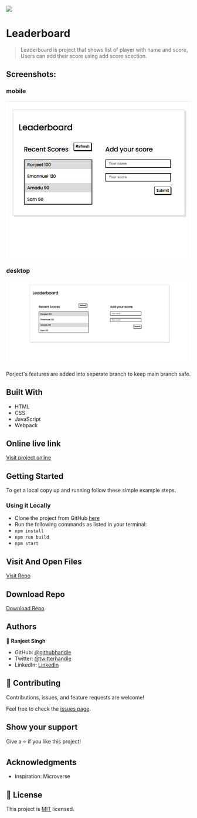 ![](https://img.shields.io/badge/thecodechaser-blueviolet)

# Leaderboard

> Leaderboard is project that shows list of player with name and score, Users can add their score using add score scection.

## Screenshots:

### mobile

![screenshot](./src/images/Screenshot1.png)

### desktop

![screenshot](./src/images/Screenshot2.png)

Porject's features are added into seperate branch to keep main branch safe.

## Built With

- HTML
- CSS
- JavaScript
- Webpack

## Online live link

[Visit project online](https://thecodechaser.github.io/leaderboard/dist/)

## Getting Started

To get a local copy up and running follow these simple example steps.

### Using it Locally
- Clone the project from GitHub [here](git@github.com:thecodechaser/leaderboard.git)
- Run the following commands as listed in your terminal:
- `npm install`
- `npm run build`
- `npm start`

## Visit And Open Files

[Visit Repo](https://github.com/thecodechaser/leaderboard)

## Download Repo

[Download Repo](https://github.com/thecodechaser/leaderboard/archive/refs/heads/dev.zip)

## Authors

👤 **Ranjeet Singh**

- GitHub: [@githubhandle](https://github.com/thecodechaser)
- Twitter: [@twitterhandle](https://twitter.com/thecodechaser)
- LinkedIn: [LinkedIn](https://linkedin.com/in/thecodechaser)

## 🤝 Contributing

Contributions, issues, and feature requests are welcome!

Feel free to check the [issues page](https://github.com/thecodechaser/leaderboard/issues).

## Show your support

Give a ⭐️ if you like this project!

## Acknowledgments

- Inspiration: Microverse

## 📝 License

This project is [MIT](./MIT.md) licensed.

